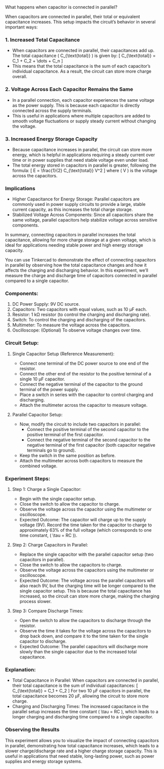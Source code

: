 What happens when capacitor is connected in parallel?

When capacitors are connected in parallel, their total or equivalent capacitance increases. This setup impacts the circuit’s behavior in several important ways:

### 1. Increased Total Capacitance

   - When capacitors are connected in parallel, their capacitances add up. The total capacitance \( C_{\text{total}} \) is given by:
     \[
     C_{\text{total}} = C_1 + C_2 + \dots + C_n
     \]
   - This means that the total capacitance is the sum of each capacitor’s individual capacitance. As a result, the circuit can store more charge overall.

### 2. Voltage Across Each Capacitor Remains the Same

   - In a parallel connection, each capacitor experiences the same voltage as the power supply. This is because each capacitor is directly connected across the supply terminals.
   - This is useful in applications where multiple capacitors are added to smooth voltage fluctuations or supply steady current without changing the voltage.

### 3. Increased Energy Storage Capacity

   - Because capacitance increases in parallel, the circuit can store more energy, which is helpful in applications requiring a steady current over time or in power supplies that need stable voltage even under load.
   - The total energy stored in capacitors in parallel is greater, following the formula:
     \[
     E = \frac{1}{2} C_{\text{total}} V^2
     \]
     where \( V \) is the voltage across the capacitors.

### Implications

   - Higher Capacitance for Energy Storage: Parallel capacitors are commonly used in power supply circuits to provide a large, stable current capacity, as this increases the total charge storage.
   - Stabilized Voltage Across Components: Since all capacitors share the same voltage, parallel capacitors help stabilize voltage across sensitive components.

In summary, connecting capacitors in parallel increases the total capacitance, allowing for more charge storage at a given voltage, which is ideal for applications needing stable power and high energy storage capacity.

You can use Tinkercad to demonstrate the effect of connecting capacitors in parallel by observing how the total capacitance changes and how it affects the charging and discharging behavior. In this experiment, we’ll measure the charge and discharge time of capacitors connected in parallel compared to a single capacitor.

### Components:

1. DC Power Supply: 9V DC source.
2. Capacitors: Two capacitors with equal values, such as 10 µF each.
3. Resistor: 1 kΩ resistor (to control the charging and discharging rate).
4. Switch: To control the charging and discharging of the capacitors.
5. Multimeter: To measure the voltage across the capacitors.
6. Oscilloscope: (Optional) To observe voltage changes over time.

### Circuit Setup:

1. Single Capacitor Setup (Reference Measurement):
   - Connect one terminal of the DC power source to one end of the resistor.
   - Connect the other end of the resistor to the positive terminal of a single 10 µF capacitor.
   - Connect the negative terminal of the capacitor to the ground terminal of the power supply.
   - Place a switch in series with the capacitor to control charging and discharging.
   - Attach the multimeter across the capacitor to measure voltage.

2. Parallel Capacitor Setup:
   - Now, modify the circuit to include two capacitors in parallel:
     - Connect the positive terminal of the second capacitor to the positive terminal of the first capacitor.
     - Connect the negative terminal of the second capacitor to the negative terminal of the first capacitor (both capacitor negative terminals go to ground).
   - Keep the switch in the same position as before.
   - Attach the multimeter across both capacitors to measure the combined voltage.

### Experiment Steps:

1. Step 1: Charge a Single Capacitor:
   - Begin with the single capacitor setup.
   - Close the switch to allow the capacitor to charge.
   - Observe the voltage across the capacitor using the multimeter or oscilloscope.
   - Expected Outcome: The capacitor will charge up to the supply voltage (9V). Record the time taken for the capacitor to charge to approximately 63% of the full voltage (which corresponds to one time constant, \( \tau = RC \)).

2. Step 2: Charge Capacitors in Parallel:
   - Replace the single capacitor with the parallel capacitor setup (two capacitors in parallel).
   - Close the switch to allow the capacitors to charge.
   - Observe the voltage across the capacitors using the multimeter or oscilloscope.
   - Expected Outcome: The voltage across the parallel capacitors will also reach 9V, but the charging time will be longer compared to the single capacitor setup. This is because the total capacitance has increased, so the circuit can store more charge, making the charging process slower.

3. Step 3: Compare Discharge Times:
   - Open the switch to allow the capacitors to discharge through the resistor.
   - Observe the time it takes for the voltage across the capacitors to drop back down, and compare it to the time taken for the single capacitor to discharge.
   - Expected Outcome: The parallel capacitors will discharge more slowly than the single capacitor due to the increased total capacitance.

### Explanation:

- Total Capacitance in Parallel: When capacitors are connected in parallel, their total capacitance is the sum of individual capacitances:
  \[
  C_{\text{total}} = C_1 + C_2
  \]
  For two 10 µF capacitors in parallel, the total capacitance becomes 20 µF, allowing the circuit to store more charge.
- Charging and Discharging Times: The increased capacitance in the parallel setup increases the time constant \( \tau = RC \), which leads to a longer charging and discharging time compared to a single capacitor.

### Observing the Results

This experiment allows you to visualize the impact of connecting capacitors in parallel, demonstrating how total capacitance increases, which leads to a slower charge/discharge rate and a higher charge storage capacity. This is useful in applications that need stable, long-lasting power, such as power supplies and energy storage systems.
